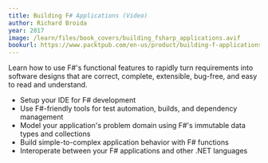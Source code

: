 ```yaml
---
title: Building F# Applications (Video)
author: Richard Broida
year: 2017
image: /learn/files/book_covers/building_fsharp_applications.avif
bookurl: https://www.packtpub.com/en-us/product/building-f-applications-9781788298858
---
```

Learn how to use F#'s functional features to rapidly turn requirements into software designs that are correct, complete, extensible, bug-free, and easy to read and understand.

- Setup your IDE for F# development
- Use F#-friendly tools for test automation, builds, and dependency management
- Model your application's problem domain using F#'s immutable data types and collections
- Build simple-to-complex application behavior with F# functions
- Interoperate between your F# applications and other .NET languages
